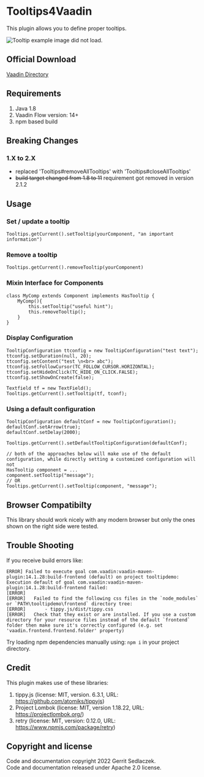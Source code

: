 # Tooltips4Vaadin

This plugin allows you to define proper tooltips.

![Tooltip example image did not load.](https://gitlab.com/gsedlacz/tooltips4vaadin/raw/master/misc/demo.png "Tooltip demo")

## Official Download

[Vaadin Directory](https://vaadin.com/directory/component/tooltips4vaadin)

## Requirements

1. Java 1.8
2. Vaadin Flow version: 14+
3. npm based build

## Breaking Changes

### 1.X to 2.X

* replaced 'Tooltips#removeAllTooltips' with 'Tooltips#closeAllTooltips'
* ~~build target changed from 1.8 to 11~~ requirement got removed in version 2.1.2

## Usage

### Set / update a tooltip

```
Tooltips.getCurrent().setTooltip(yourComponent, "an important information")
```

### Remove a tooltip

```
Tooltips.getCurrent().removeTooltip(yourComponent)
``` 

### Mixin Interface for Components

```
class MyComp extends Component implements HasTooltip {
    MyComp(){
        this.setTooltip("useful hint");
        this.removeTooltip();
    }
}
```

### Display Configuration

```
TooltipConfiguration ttconfig = new TooltipConfiguration("test text");
ttconfig.setDuration(null, 20);
ttconfig.setContent("test \n<br> abc");
ttconfig.setFollowCursor(TC_FOLLOW_CURSOR.HORIZONTAL);
ttconfig.setHideOnClick(TC_HIDE_ON_CLICK.FALSE);
ttconfig.setShowOnCreate(false);

Textfield tf = new TextField();
Tooltips.getCurrent().setTooltip(tf, tconf);
```

### Using a default configuration

```
TooltipConfiguration defaultConf = new TooltipConfiguration();
defaultConf.setArrow(true);
defaultConf.setDelay(2000);

Tooltips.getCurrent().setDefaultTooltipConfiguration(defaultConf);

// both of the approaches below will make use of the default configuration, while directly setting a customized configuration will not
HasTooltip component = ...
component.setTooltip("message");
// OR
Tooltips.getCurrent().setTooltip(component, "message");
```

## Browser Compatibilty

This library should work nicely with any modern browser but only the ones shown on the right side were tested.

## Trouble Shooting

If you receive build errors like:

```
ERROR] Failed to execute goal com.vaadin:vaadin-maven-plugin:14.1.28:build-frontend (default) on project tooltipdemo: Execution default of goal com.vaadin:vaadin-maven-plugin:14.1.28:build-frontend failed:
[ERROR]
[ERROR]   Failed to find the following css files in the `node_modules` or `PATH\tooltipdemo\frontend` directory tree:
[ERROR]       - tippy.js/dist/tippy.css
[ERROR]   Check that they exist or are installed. If you use a custom directory for your resource files instead of the default `frontend` folder then make sure it's correctly configured (e.g. set 'vaadin.frontend.frontend.folder' property)
```

Try loading npm dependencies manually using: `npm i` in your project directory.

## Credit

This plugin makes use of these libraries:

1. tippy.js (license: MIT, version. 6.3.1, URL: https://github.com/atomiks/tippyjs)
2. Project Lombok (license: MIT, version 1.18.22, URL: https://projectlombok.org/)
3. retry (license: MIT, version: 0.12.0, URL: https://www.npmjs.com/package/retry)

## Copyright and license

Code and documentation copyright 2022 Gerrit Sedlaczek.  
Code and documentation released under Apache 2.0 license.
